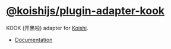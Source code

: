 # [@koishijs/plugin-adapter-kook](https://koishi.chat/plugins/adapter/kook.html)

KOOK (开黑啦) adapter for [Koishi](https://koishi.chat).

- [Documentation](https://koishi.chat/plugins/adapter/kook.html)

